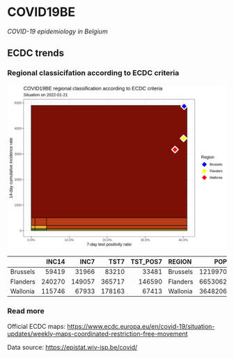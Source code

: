 
# COVID19BE

*COVID-19 epidemiology in Belgium*

## ECDC trends

### Regional classicifation according to ECDC criteria

![](COVID9BE-ecdc-trend.png)

|          |  INC14 |   INC7 |   TST7 | TST\_POS7 | REGION   |     POP | INC14\_RT |       PR7 |        GR |
| :------- | -----: | -----: | -----: | --------: | :------- | ------: | --------: | --------: | --------: |
| Brussels |  59419 |  31966 |  83210 |     33481 | Brussels | 1219970 |  4870.530 | 0.4023675 | 0.1643900 |
| Flanders | 240270 | 149057 | 365717 |    146590 | Flanders | 6653062 |  3611.420 | 0.4008291 | 0.6341640 |
| Wallonia | 115746 |  67933 | 178163 |     67413 | Wallonia | 3648206 |  3172.683 | 0.3783782 | 0.4208061 |

### Read more

Official ECDC maps:
<https://www.ecdc.europa.eu/en/covid-19/situation-updates/weekly-maps-coordinated-restriction-free-movement>

Data source: <https://epistat.wiv-isp.be/covid/>
